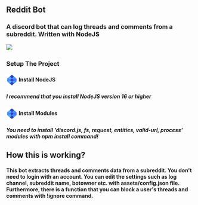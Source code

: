 <h2> Reddit Bot </h2>
<h3> A discord bot that can log threads and comments from a subreddit. Written with NodeJS </h3>
<img src="https://i.imgur.com/qHAcfhX.gif">
<h3> Setup The Project </h3>
<h4><img align="center" src="https://raw.githubusercontent.com/efecanxrd/efecanxrd/main/images/xe.gif" width="30"> Install NodeJS <h4>
<h5>I recommend that you install NodeJS version 16 or higher </h5>
<h4><img align="center" src="https://raw.githubusercontent.com/efecanxrd/efecanxrd/main/images/xe.gif" width="30"> Install Modules </h4>
<h5> You need to install 'discord.js, fs, request, entities, valid-url, process' modules with npm install command! </h5>
<h2> How this is working? </h2>
<h4> This bot extracts threads and comments data from a subreddit. You don't need to login with an account. You can edit the settings such as log channel, subreddit name, botowner etc. with assets/config.json file. Furthermore, there is a function that you can block a user's threads and comments with !ignore command. <h4>
